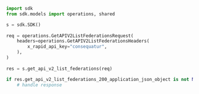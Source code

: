 <!-- Start SDK Example Usage -->
```python
import sdk
from sdk.models import operations, shared

s = sdk.SDK()
    
req = operations.GetAPIV2ListFederationsRequest(
    headers=operations.GetAPIV2ListFederationsHeaders(
        x_rapid_api_key="consequatur",
    ),
)
    
res = s.get_api_v2_list_federations(req)

if res.get_api_v2_list_federations_200_application_json_object is not None:
    # handle response
```
<!-- End SDK Example Usage -->